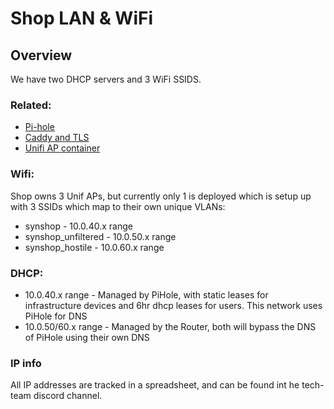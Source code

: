 # Shop LAN & WiFi

## Overview

We have two DHCP servers and 3 WiFi SSIDS.

### Related:

* [Pi-hole](https://rtfm.synshop.org/admins/pi-hole-stubby/)
* [Caddy and TLS](https://rtfm.synshop.org/admins/Caddy%20and%20TLS%20certs/)
* [Unifi AP container](https://rtfm.synshop.org/admins/unifi/)

### Wifi:

Shop owns 3 Unif APs, but currently only 1 is deployed which is setup up with 3 SSIDs which map to their own unique VLANs:

- synshop - 10.0.40.x range
- synshop_unfiltered - 10.0.50.x range
- synshop_hostile - 10.0.60.x range

### DHCP:

- 10.0.40.x range - Managed by PiHole, with static leases for infrastructure devices and 6hr dhcp leases for users. This network uses PiHole for DNS
- 10.0.50/60.x range - Managed by the Router, both will bypass the DNS of PiHole using their own DNS

### IP info

All IP addresses are tracked in a spreadsheet, and can be found int he tech-team discord channel.
